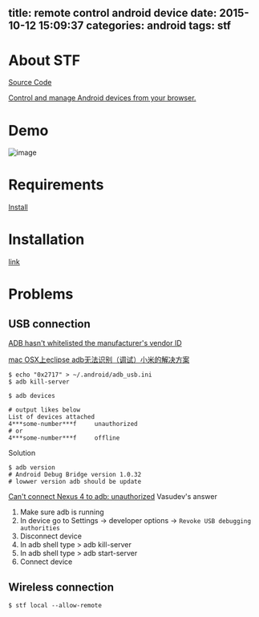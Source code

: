 title: remote control android device
date: 2015-10-12 15:09:37
categories: android
tags: stf
---

# About STF

[Source Code](https://github.com/openstf/stf)

[Control and manage Android devices from your browser.](https://openstf.io/)


# Demo
![image](https://raw.githubusercontent.com/openstf/stf/master/doc/7s_usage.gif)


# Requirements

[Install](https://github.com/openstf/stf#requirements)


# Installation

[link](https://github.com/openstf/stf#installation)

# Problems

## USB connection

[ADB hasn't whitelisted the manufacturer's vendor ID](https://github.com/apkudo/adbusbini)

[mac OSX上eclipse adb无法识别（调试）小米的解决方案](http://blog.csdn.net/zhaoxy_thu/article/details/11857697)

```
$ echo "0x2717" > ~/.android/adb_usb.ini  
$ adb kill-server  
```



```
$ adb devices

# output likes below
List of devices attached
4***some-number***f		unauthorized
# or
4***some-number***f	    offline
```
Solution

```
$ adb version  
# Android Debug Bridge version 1.0.32
# lowwer version adb should be update
```

[Can't connect Nexus 4 to adb: unauthorized](http://stackoverflow.com/questions/18011685/cant-connect-nexus-4-to-adb-unauthorized) Vasudev's answer

1. Make sure adb is running
2. In device go to Settings -> developer options -> `Revoke USB debugging authorities`
3. Disconnect device
4. In adb shell type > adb kill-server
5. In adb shell type > adb start-server
6. Connect device

## Wireless connection

```
$ stf local --allow-remote
```